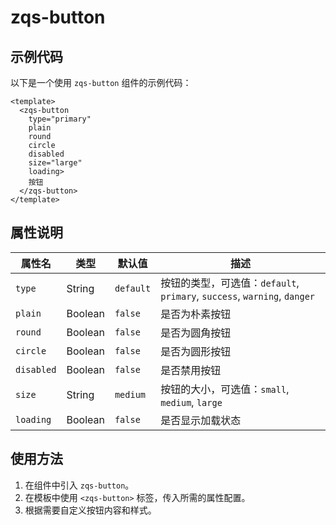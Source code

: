 # zqs-button

## 示例代码

以下是一个使用 `zqs-button` 组件的示例代码：

```vue
<template>
  <zqs-button 
    type="primary" 
    plain 
    round 
    circle 
    disabled 
    size="large" 
    loading>
    按钮
  </zqs-button>
</template>
```

## 属性说明

| 属性名   | 类型   | 默认值   | 描述                                                                 |
|----------|--------|----------|----------------------------------------------------------------------|
| `type`   | String | `default` | 按钮的类型，可选值：`default`, `primary`, `success`, `warning`, `danger` |
| `plain`  | Boolean | `false` | 是否为朴素按钮                                                      |
| `round`  | Boolean | `false` | 是否为圆角按钮                                                      |
| `circle` | Boolean | `false` | 是否为圆形按钮                                                      |
| `disabled` | Boolean | `false` | 是否禁用按钮                                                      |
| `size`   | String | `medium` | 按钮的大小，可选值：`small`, `medium`, `large`                      |
| `loading` | Boolean | `false` | 是否显示加载状态                                                   |

## 使用方法

1. 在组件中引入 `zqs-button`。
2. 在模板中使用 `<zqs-button>` 标签，传入所需的属性配置。
3. 根据需要自定义按钮内容和样式。

<GiscusComment />